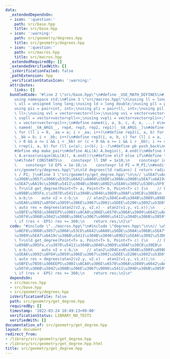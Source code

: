 ```yaml
---
data:
  _extendedDependsOn:
  - icon: ':question:'
    path: src/base.hpp
    title: src/base.hpp
  - icon: ':warning:'
    path: src/geometry/degrees.hpp
    title: src/geometry/degrees.hpp
  - icon: ':question:'
    path: src/macros.hpp
    title: src/macros.hpp
  _extendedRequiredBy: []
  _extendedVerifiedWith: []
  _isVerificationFailed: false
  _pathExtension: hpp
  _verificationStatusIcon: ':warning:'
  attributes:
    links: []
  bundledCode: "#line 2 \"src/base.hpp\"\n#define _USE_MATH_DEFINES\n#include <bits/stdc++.h>\n\
    using namespace std;\n#line 3 \"src/macros.hpp\"\n\nusing ll = long long;\nusing\
    \ ull = unsigned long long;\nusing ld = long double;\nusing pll = pair<ll, ll>;\n\
    using pii = pair<int, int>;\nusing pli = pair<ll, int>;\nusing pil = pair<int,\
    \ ll>;\nusing vvl = vector<vector<ll>>;\nusing vvi = vector<vector<int>>;\nusing\
    \ vvpll = vector<vector<pll>>;\nusing vvpli = vector<vector<pli>>;\nusing vvpil\
    \ = vector<vector<pil>>;\n#define name4(i, a, b, c, d, e, ...) e\n#define rep(...)\
    \ name4(__VA_ARGS__, rep4, rep3, rep2, rep1)(__VA_ARGS__)\n#define rep1(i, a)\
    \ for (ll i = 0, _aa = a; i < _aa; i++)\n#define rep2(i, a, b) for (ll i = a,\
    \ _bb = b; i < _bb; i++)\n#define rep3(i, a, b, c) for (ll i = a, _bb = b; (c\
    \ > 0 && a <= i && i < _bb) or (c < 0 && a >= i && i > _bb); i += c)\n#define\
    \ rrep(i, a, b) for (ll i=(a); i>(b); i--)\n#define pb push_back\n#define eb emplace_back\n\
    #define mkp make_pair\n#define ALL(A) A.begin(), A.end()\n#define UNIQUE(A) sort(ALL(A)),\
    \ A.erase(unique(ALL(A)), A.end())\n#define elif else if\n#define tostr to_string\n\
    \n#ifndef CONSTANTS\n    constexpr ll INF = 1e18;\n    constexpr int MOD = 1000000007;\n\
    \    constexpr ld EPS = 1e-10;\n    constexpr ld PI = M_PI;\n#endif\n#line 3 \"\
    src/geometry/degrees.hpp\"\n\nld degrees(ld radians) { return radians * 180.0\
    \ / PI; }\n#line 3 \"src/geometry/get_degree.hpp\"\n\n// \u5EA7\u6A19b\u3092\u8EF8\
    \u306B\u3057\u3066\u53CD\u6642\u8A08\u56DE\u308A\u306B\u5EA7\u6A19a\u304B\u3089\
    \u5EA7\u6A19c\u306B\u5411\u304B\u3046\u89D2\u5EA6\u3092\u53D6\u5F97\ntemplate<typename\
    \ T>\nld get_degree(Point<T> a, Point<T> b, Point<T> c) {\n    // b\u304B\u3089\
    \u898B\u305Fa,c\u3078\u5411\u304B\u3046\u30D9\u30AF\u30C8\u30EB\n    auto v1 =\
    \ a-b;\n    auto v2 = c-b;\n    // atan2\u304Cx=0\u304B\u3089\u898B\u305F\u89D2\
    \u5EA6\u3092\u8FD4\u3059\u306E\u3067\u3001\u5DEE\u5206\u3092\u53D6\u308B\n   \
    \ auto res = degrees(atan2(v2.y, v2.x) - atan2(v1.y, v1.x));\n    // \u8AA4\u5DEE\
    \u5BFE\u7B56\u306EEPS\u3001\u8CA0\u306E\u6570\u306A\u3089\u6642\u8A08\u56DE\u308A\
    \u5074\u306B\u3042\u308B\u306E\u3067\u9006\u5411\u304D\u306B\u3059\u308B\n   \
    \ if (res < -EPS) res += 360;\n    return res;\n}\n"
  code: "#include \"../macros.hpp\"\n#include \"degrees.hpp\"\n\n// \u5EA7\u6A19b\u3092\
    \u8EF8\u306B\u3057\u3066\u53CD\u6642\u8A08\u56DE\u308A\u306B\u5EA7\u6A19a\u304B\
    \u3089\u5EA7\u6A19c\u306B\u5411\u304B\u3046\u89D2\u5EA6\u3092\u53D6\u5F97\ntemplate<typename\
    \ T>\nld get_degree(Point<T> a, Point<T> b, Point<T> c) {\n    // b\u304B\u3089\
    \u898B\u305Fa,c\u3078\u5411\u304B\u3046\u30D9\u30AF\u30C8\u30EB\n    auto v1 =\
    \ a-b;\n    auto v2 = c-b;\n    // atan2\u304Cx=0\u304B\u3089\u898B\u305F\u89D2\
    \u5EA6\u3092\u8FD4\u3059\u306E\u3067\u3001\u5DEE\u5206\u3092\u53D6\u308B\n   \
    \ auto res = degrees(atan2(v2.y, v2.x) - atan2(v1.y, v1.x));\n    // \u8AA4\u5DEE\
    \u5BFE\u7B56\u306EEPS\u3001\u8CA0\u306E\u6570\u306A\u3089\u6642\u8A08\u56DE\u308A\
    \u5074\u306B\u3042\u308B\u306E\u3067\u9006\u5411\u304D\u306B\u3059\u308B\n   \
    \ if (res < -EPS) res += 360;\n    return res;\n}\n"
  dependsOn:
  - src/macros.hpp
  - src/base.hpp
  - src/geometry/degrees.hpp
  isVerificationFile: false
  path: src/geometry/get_degree.hpp
  requiredBy: []
  timestamp: '2022-03-24 10:49:13+09:00'
  verificationStatus: LIBRARY_NO_TESTS
  verifiedWith: []
documentation_of: src/geometry/get_degree.hpp
layout: document
redirect_from:
- /library/src/geometry/get_degree.hpp
- /library/src/geometry/get_degree.hpp.html
title: src/geometry/get_degree.hpp
---
```

